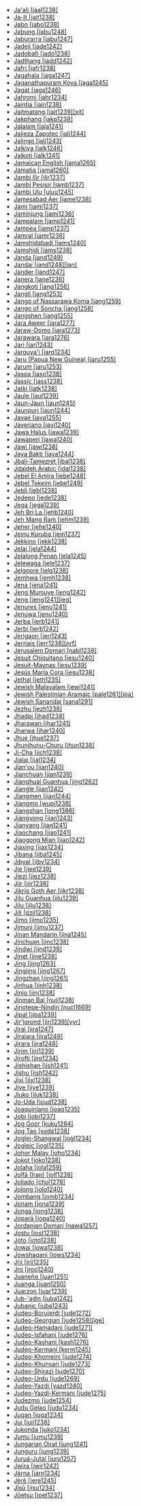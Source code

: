 - [Ja'ali [jaal1238]](tree/afro1255/semi1276/west2786/cent2236/arab1394/arab1395/egyp1251/egyp1254/suda1235/suda1236/jaal1238/md.ini)
- [Ja-It [jait1238]](tree/aust1307/mala1545/moke1241/moke1242/jait1238/md.ini)
- [Jabo [jabo1238]](tree/krua1234/grea1300/west2485/greb1258/greb1257/greb1256/sout2826/jabo1238/md.ini)
- [Jabung [jabu1248]](tree/aust1307/mala1545/lamp1241/lamp1242/jabu1248/md.ini)
- [Jaburarra [jabu1247]](tree/pama1250/sout3134/pilb1234/ngay1241/cent2248/ngar1293/ngar1287/jabu1247/md.ini)
- [Jadeji [jade1242]](tree/indo1319/clas1257/indo1320/indo1321/indo1324/sind1278/sind1279/kach1277/jade1242/md.ini)
- [Jadobafi [jado1238]](tree/indo1319/clas1257/indo1320/indo1321/indo1322/subc1234/west2812/braj1242/jado1238/md.ini)
- [Jadthang [jadd1242]](tree/sino1245/bodi1256/bodi1257/oldm1245/tibe1276/late1253/laha1255/spit1239/jadd1243/jadd1242/md.ini)
- [Jafri [jafr1238]](tree/indo1319/clas1257/indo1320/indo1321/indo1324/sind1278/lahn1241/sira1271/sera1259/jafr1238/md.ini)
- [Jagahala [jaga1247]](tree/nucl1709/mada1298/croi1234/mabu1247/gumm1240/amel1241/jaga1247/md.ini)
- [Jaganathapuram Koya [jaga1245]](tree/drav1251/sout3133/sout3139/gond1265/sout3234/hill1257/koya1251/jaga1245/md.ini)
- [Jagat [jaga1246]](tree/sino1245/bodi1256/kaik1248/ghal1247/ghal1246/nort2709/jaga1246/md.ini)
- [Jahromi [jahr1234]](tree/indo1319/clas1257/indo1320/iran1269/sout3157/midd1352/mode1259/fars1254/fars1255/west2369/sout3360/fars1256/jahr1234/md.ini)
- [Jaintia [jain1238]](tree/aust1305/khas1273/khas1268/khas1274/khas1275/pnar1238/jain1238/md.ini)
- [Jaitmatang [jait1239][xjt]](tree/pama1250/sout3135/news1235/yuin1243/yuin1242/sout2770/jait1239/md.ini)
- [Jakphang [jakp1238]](tree/sino1245/brah1260/kony1246/kony1247/kony1248/jakp1238/md.ini)
- [Jalalam [jala1241]](tree/afro1255/chad1250/west2785/west2714/west2799/west2715/bole1261/kare1348/jala1241/md.ini)
- [Jalieza Zapotec [jali1244]](tree/otom1299/east2557/popo1292/zapo1436/zapo1437/nucl1765/core1259/cent2146/west2947/sanj1284/jali1244/md.ini)
- [Jalingo [jali1243]](tree/atla1278/volt1241/nort3149/came1255/samb1322/mumu1249/mumu1250/nucl1240/jali1243/md.ini)
- [Jalkiya [jalk1246]](tree/afro1255/chad1250/east2632/east2633/bara1406/bare1279/cent2362/jalk1246/md.ini)
- [Jalkoti [jalk1241]](tree/indo1319/clas1257/indo1320/indo1321/indo1324/shin1270/kohi1247/kohi1248/jalk1241/md.ini)
- [Jamaican English [jama1265]](tree/indo1319/clas1257/germ1287/nort3152/west2793/nort3175/angl1264/angl1265/late1254/merc1242/macr1271/stan1293/jama1265/md.ini)
- [Jamatia [jama1260]](tree/sino1245/brah1260/bodo1279/boro1284/dima1253/tipp1238/kokb1239/jama1260/md.ini)
- [Jambi Ilir [ilir1237]](tree/aust1307/mala1545/mala1536/nort3170/mala1538/nucl1806/nort3388/jamb1236/ilir1237/md.ini)
- [Jambi Pesisir [jamb1237]](tree/aust1307/mala1545/mala1536/nort3170/mala1538/nucl1806/sing1270/mala1479/jamb1237/md.ini)
- [Jambi Ulu [uluu1245]](tree/aust1307/mala1545/mala1536/nort3170/mala1538/nucl1806/nort3388/jamb1236/uluu1245/md.ini)
- [Jamesabad Aer [jame1238]](tree/indo1319/clas1257/indo1320/indo1321/indo1322/subc1234/guja1255/guja1256/west2830/aerr1238/jame1238/md.ini)
- [Jami [jami1237]](tree/indo1319/clas1257/indo1320/iran1269/sout3157/midd1352/mode1259/fars1254/fars1255/west2369/sout3360/bush1252/jami1237/md.ini)
- [Jaminjung [jami1236]](tree/mirn1241/djam1254/djam1255/jami1236/md.ini)
- [Jampalam [jamp1241]](tree/afro1255/chad1250/bium1280/nort3156/marg1267/mand1472/wand1280/wand1281/wand1278/jamp1241/md.ini)
- [Jampea [jamp1237]](tree/aust1307/mala1545/basa1291/grea1283/sama1302/sulu1242/born1254/indo1317/jamp1237/md.ini)
- [Jamral [jamr1238]](tree/indo1319/clas1257/indo1320/indo1321/indo1322/subc1234/bhil1254/malv1243/jamr1238/md.ini)
- [Jamshidabadi [jams1240]](tree/indo1319/clas1257/indo1320/iran1269/cent2317/cent2318/nort3177/casp1236/gila1242/rudb1238/jams1240/md.ini)
- [Jamshidi [jams1238]](tree/indo1319/clas1257/indo1320/iran1269/sout3157/midd1352/mode1259/fars1254/fars1255/east2745/aima1241/jams1238/md.ini)
- [Janda [jand1249]](tree/atla1278/volt1241/benu1247/benu1248/west2801/ninz1247/numa1252/jand1249/md.ini)
- [Jandai [jand1248][jan]](tree/pama1250/east2770/yaga1256/jand1248/md.ini)
- [Jander [jand1247]](tree/atla1278/nort3146/wolo1248/wolo1247/nucl1347/cent2383/jand1247/md.ini)
- [Janera [jane1236]](tree/tuca1253/east2698/west2789/sout3006/bara1380/jane1236/md.ini)
- [Jangkoti [jang1256]](tree/sino1245/hima1249/maha1306/kham1285/kham1286/shes1236/jang1256/md.ini)
- [Jangli [jang1253]](tree/indo1319/clas1257/indo1320/indo1321/indo1324/sind1278/lahn1241/sira1271/sera1259/jang1253/md.ini)
- [Jango of Nassarawa Koma [jang1259]](tree/atla1278/volt1241/nort3149/came1255/samb1322/samb1323/nort3259/vere1249/vere1250/momj1237/jang1259/md.ini)
- [Jango of Soncha [jang1258]](tree/atla1278/volt1241/nort3149/came1255/samb1322/samb1323/nort3259/vere1249/vere1250/momj1237/jang1258/md.ini)
- [Jangshen [jang1255]](tree/sino1245/kuki1245/kuki1246/peri1260/nort3179/thad1239/thad1238/jang1255/md.ini)
- [Jara Aweer [jara1277]](tree/afro1255/cush1243/east2699/lowl1267/sout3055/main1283/omot1245/east2653/karr1237/awee1242/nucl1772/sout3265/cent2334/jara1277/md.ini)
- [Jaraw-Domo [jara1273]](tree/afro1255/chad1250/masa1323/nort3157/marb1244/muse1242/jara1273/md.ini)
- [Jarawara [jara1276]](tree/araw1282/madi1262/jama1261/jara1276/md.ini)
- [Jari [jari1243]](tree/yare1250/dori1247/anem1248/jari1243/md.ini)
- [Jarquya'i [jarq1234]](tree/indo1319/clas1257/indo1320/iran1269/cent2317/cent2318/nort3177/cent2264/nucl1790/gazi1243/jarq1234/md.ini)
- [Jaru (Papua New Guinea) [jaru1255]](tree/yele1255/jaru1255/md.ini)
- [Jarum [jaru1253]](tree/aust1305/asli1243/cent1987/nort2682/mani1290/mani1291/kens1248/jaru1253/md.ini)
- [Jasoa [jaso1238]](tree/atla1278/volt1241/benu1247/bant1294/sout3152/narr1281/bant1295/maka1327/maka1323/mpoi1234/mpie1239/mpie1238/jaso1238/md.ini)
- [Jassic [jass1238]](tree/indo1319/clas1257/indo1320/iran1269/cent2317/sogd1247/osse1245/osse1243/digo1242/jass1238/md.ini)
- [Jatki [jatk1238]](tree/indo1319/clas1257/indo1320/indo1321/indo1324/sind1278/lahn1241/sira1271/sera1259/jatk1238/md.ini)
- [Jaule [jaul1239]](tree/atla1278/volt1241/nort3149/came1255/bikw1235/sout3355/jenn1241/doso1240/dzaa1238/jaul1239/md.ini)
- [Jaun-Jaun [jaun1245]](tree/aust1307/mala1545/grea1284/cent2246/bisa1268/sout3175/suri1274/suri1273/jaun1245/md.ini)
- [Jaunpuri [jaun1244]](tree/indo1319/clas1257/indo1320/indo1321/indo1310/cent1977/garh1243/jaun1244/md.ini)
- [Javaé [java1255]](tree/nucl1710/kara1500/java1255/md.ini)
- [Javeriano [javi1240]](tree/araw1281/sout3131/boli1260/moxo1235/moxo1234/trin1274/javi1240/md.ini)
- [Jawa Halus [jawa1239]](tree/aust1307/mala1545/java1253/mode1251/java1254/jawa1239/md.ini)
- [Jawaperi [jawa1240]](tree/cari1283/yawa1262/waim1253/jawa1240/md.ini)
- [Jawi [jawi1238]](tree/nyul1248/west2872/bard1254/bard1255/jawi1238/md.ini)
- [Jaya Bakti [jaya1244]](tree/aust1307/mala1545/basa1291/grea1283/sama1302/sulu1242/born1254/indo1317/jaya1244/md.ini)
- [Jbali-Tamezret [jbal1238]](tree/afro1255/berb1260/nafu1238/jbal1238/md.ini)
- [Jdaideh Arabic [jdai1238]](tree/afro1255/semi1276/west2786/cent2236/arab1394/arab1395/leva1239/nort3139/jdai1238/md.ini)
- [Jebel El Amira [jebe1248]](tree/lafo1243/jebe1248/md.ini)
- [Jebel Tekeim [jebe1249]](tree/lafo1243/jebe1249/md.ini)
- [Jebli [jebl1238]](tree/afro1255/semi1276/west2786/cent2236/arab1394/arab1395/nort3191/moro1295/moro1292/jebl1238/md.ini)
- [Jedepo [jede1238]](tree/krua1234/grea1300/west2485/greb1258/greb1257/greb1256/nort3193/nort2810/jede1238/md.ini)
- [Jega [jega1239]](tree/atla1278/volt1241/nort3149/came1255/samb1322/mumu1249/mumu1250/pang1286/jega1239/md.ini)
- [Jeh Bri La [jehb1240]](tree/aust1305/bahn1264/nort3150/jehh1244/jehh1246/jehh1245/jehb1240/md.ini)
- [Jeh Mang Ram [jehm1239]](tree/aust1305/bahn1264/nort3150/jehh1244/jehh1246/jehh1245/jehm1239/md.ini)
- [Jeher [jehe1240]](tree/aust1305/asli1243/cent1987/nort2682/mani1290/mani1291/kens1248/jehe1240/md.ini)
- [Jeinu Kuruba [jein1237]](tree/drav1251/sout3133/sout3138/tami1291/bada1263/kann1259/jenn1240/jein1237/md.ini)
- [Jekkino [jekk1238]](tree/afro1255/chad1250/east2632/east2633/east2709/dang1275/dang1276/bidi1241/jekk1238/md.ini)
- [Jelai [jela1244]](tree/aust1305/asli1243/cent1987/seno1278/sema1266/jela1244/md.ini)
- [Jelalong Penan [jela1245]](tree/aust1307/mala1545/nort3253/nort3171/keny1280/lowl1270/west2875/pena1271/west2562/west2563/jela1245/md.ini)
- [Jelewaga [jele1237]](tree/aust1307/mala1545/cent2237/east2712/ocea1241/west2818/papu1253/peri1258/nimo1245/sude1239/jele1237/md.ini)
- [Jelgoore [jelg1238]](tree/atla1278/nort3146/peul1234/fula1264/west2454/jelg1238/md.ini)
- [Jemhwa [jemh1238]](tree/gumu1250/gumu1244/jemh1238/md.ini)
- [Jena [jena1241]](tree/atla1278/volt1241/benu1247/bant1294/sout3152/narr1281/east2731/shon1250/core1255/plat1259/cent2310/shon1251/kara1480/jena1241/md.ini)
- [Jeng Mumuye [jeng1242]](tree/atla1278/volt1241/nort3149/came1255/samb1322/mumu1249/mumu1250/nucl1240/jeng1242/md.ini)
- [Jeng [jeng1241][jeg]](tree/aust1305/bahn1264/west2399/nucl1299/oyyy1238/jeng1241/md.ini)
- [Jenures [jenu1241]](tree/aust1307/mala1545/cent2237/east2712/sout2850/sout3229/cend1238/biak1249/biak1250/biak1248/jenu1241/md.ini)
- [Jenuwa [jenu1240]](tree/atla1278/volt1241/benu1247/juku1257/kute1248/jenu1240/md.ini)
- [Jerba [jerb1241]](tree/afro1255/berb1260/nafu1238/jerb1241/md.ini)
- [Jerbi [jerb1242]](tree/afro1255/berb1260/nafu1238/jerb1242/md.ini)
- [Jerigaon [jeri1243]](tree/sino1245/khob1235/meyi1234/sher1256/sart1249/jeri1243/md.ini)
- [Jerriais [jerr1238][nrf]](tree/indo1319/clas1257/ital1284/lati1262/lati1263/impe1234/roma1334/ital1285/west2813/shif1234/nort3208/gall1280/oila1234/cent2283/macr1273/glob1239/stan1290/jerr1238/md.ini)
- [Jerusalem Domari [nabl1238]](tree/indo1319/clas1257/indo1320/indo1321/indo1322/doma1258/sout3344/nabl1238/md.ini)
- [Jesuit Chiquitano [jesu1240]](tree/chiq1253/chiq1248/jesu1240/md.ini)
- [Jesuit-Maynas [jesu1239]](tree/cahu1265/chay1248/jesu1239/md.ini)
- [Jesús María Cora [jesu1238]](tree/utoa1244/sout3136/cora1261/cora1259/cora1260/elna1235/jesu1238/md.ini)
- [Jethal [jeth1235]](tree/sino1245/hima1249/maha1306/newa1245/newa1247/east2773/dola1240/jeth1235/md.ini)
- [Jewish Malayalam [jewi1241]](tree/drav1251/sout3133/sout3138/tami1291/tami1292/tami1293/tami1294/tami1297/tami1298/mala1541/mala1464/jewi1241/md.ini)
- [Jewish Palestinian Aramaic [pale1261][jpa]](tree/afro1255/semi1276/west2786/cent2236/nort3165/aram1259/impe1236/midd1367/west2815/late1255/pale1261/md.ini)
- [Jewish Sanandaj [sana1291]](tree/afro1255/semi1276/west2786/cent2236/nort3165/aram1259/impe1236/midd1367/east2680/cent2217/nort3241/tran1290/hula1244/sana1291/md.ini)
- [Jezhu [jezh1238]](tree/atla1278/volt1241/benu1247/ebir1244/nupe1252/gbag1256/gbar1246/jezh1238/md.ini)
- [Jhadpi [jhad1238]](tree/indo1319/clas1257/indo1320/indo1321/indo1325/mara1416/mara1422/oldm1248/mode1268/varh1239/jhad1238/md.ini)
- [Jharawan [jhar1241]](tree/drav1251/nort2698/brah1256/jhar1241/md.ini)
- [Jharwa [jhar1240]](tree/indo1319/clas1257/indo1320/indo1321/indo1323/oriy1254/gaud1237/kamt1240/assa1262/assa1263/jhar1240/md.ini)
- [Jhue [jhue1237]](tree/aust1307/mala1545/mala1536/nort3170/cham1327/cham1330/high1280/rade1241/jara1266/jhue1237/md.ini)
- [Jhunjhunu-Churu [jhun1238]](tree/indo1319/clas1257/indo1320/indo1321/indo1322/subc1234/guja1255/raja1256/shek1243/jhun1238/md.ini)
- [Ji-Cha [jich1238]](tree/sino1245/sini1245/clas1255/midd1354/ganc1239/jich1238/md.ini)
- [Jialai [jial1234]](tree/taik1256/kamt1241/daic1238/beic1239/ling1270/ling1262/jial1234/md.ini)
- [Jian'ou [jian1240]](tree/sino1245/sini1245/minn1248/inla1267/minb1244/minb1236/jian1240/md.ini)
- [Jianchuan [jian1239]](tree/sino1245/macr1275/baic1239/sout3254/cent2004/jian1239/md.ini)
- [Jianghuai Guanhua [jing1262]](tree/sino1245/sini1245/clas1255/midd1354/nort3155/mand1471/mand1415/jing1262/md.ini)
- [Jiangle [jian1242]](tree/sino1245/sini1245/minn1248/inla1267/minb1244/shao1234/jian1242/md.ini)
- [Jiangmen [jian1244]](tree/sino1245/sini1245/clas1255/midd1354/yuep1234/yuec1235/siyi1236/jian1244/md.ini)
- [Jiangmo [wupi1238]](tree/sino1245/burm1265/lolo1265/lolo1267/nuso1234/zauz1238/wupi1238/md.ini)
- [Jiangshan [long1386]](tree/sino1245/sini1245/clas1255/midd1354/wuhu1234/wuch1236/chuq1241/long1386/md.ini)
- [Jiangyong [jian1243]](tree/sino1245/sini1245/clas1255/midd1354/xian1251/yong1285/jian1243/md.ini)
- [Jianyang [jian1241]](tree/sino1245/sini1245/minn1248/inla1267/minb1244/minb1236/jian1241/md.ini)
- [Jiaochang [jiao1241]](tree/sino1245/burm1265/naqi1236/qian1263/qian1264/upst1234/nort2722/jiao1241/md.ini)
- [Jiaogong Mian [jiao1242]](tree/hmon1336/mien1242/biao1254/jiao1242/md.ini)
- [Jiaxing [jiax1234]](tree/sino1245/sini1245/clas1255/midd1354/wuhu1234/wuch1236/taih1244/suhu1238/jiax1234/md.ini)
- [Jibana [jiba1245]](tree/atla1278/volt1241/benu1247/bant1294/sout3152/narr1281/east2731/nort3203/nort3209/coas1317/miji1240/miji1238/nort3232/giry1241/jiba1245/md.ini)
- [Jibyal [jiby1234]](tree/afro1255/chad1250/west2785/west2714/west2799/west2717/kofy1243/kofy1244/kofy1242/jiby1234/md.ini)
- [Jie [jiee1239]](tree/nilo1247/east2418/teso1247/teso1248/turk1307/kara1483/jiee1239/md.ini)
- [Jiezi [jiez1238]](tree/turk1311/comm1245/oghu1243/sala1264/jiez1238/md.ini)
- [Jiir [jiir1238]](tree/atla1278/volt1241/benu1247/kain1275/cent2242/duka1247/duka1250/main1281/kagf1238/jiir1238/md.ini)
- [Jikrio Goth Aer [jikr1238]](tree/indo1319/clas1257/indo1320/indo1321/indo1322/subc1234/guja1255/guja1256/west2830/aerr1238/jikr1238/md.ini)
- [Jilu Guanhua [jilu1239]](tree/sino1245/sini1245/clas1255/midd1354/nort3155/mand1471/mand1415/jilu1239/md.ini)
- [Jilu [jilu1238]](tree/afro1255/semi1276/west2786/cent2236/nort3165/aram1259/impe1236/midd1367/east2680/cent2217/nort3241/assy1241/nort3096/jilu1238/md.ini)
- [Jilí [dzil1238]](tree/sino1245/brah1260/jing1259/jing1260/kach1280/dzil1238/md.ini)
- [Jimo [jimo1235]](tree/afro1255/chad1250/bium1280/sout3145/bium1271/gude1247/gude1248/jimi1254/jimo1235/md.ini)
- [Jimuni [jimu1237]](tree/koia1260/bara1376/esee1247/jimu1237/md.ini)
- [Jinan Mandarin [jina1245]](tree/sino1245/sini1245/clas1255/midd1354/nort3155/mand1471/mand1415/jilu1239/jina1245/md.ini)
- [Jinchuan [jinc1238]](tree/sino1245/burm1265/naqi1236/qian1263/rgya1241/core1262/situ1238/jinc1238/md.ini)
- [Jindwi [jind1239]](tree/atla1278/volt1241/benu1247/bant1294/sout3152/narr1281/east2731/shon1250/core1255/plat1259/many1258/jind1239/md.ini)
- [Jinet [jine1238]](tree/afro1255/semi1276/west2786/cent2236/nort3165/aram1259/impe1236/midd1367/east2680/cent2217/boht1239/hert1241/jine1238/md.ini)
- [Jing [jing1263]](tree/tung1282/manc1250/manc1251/manc1252/jing1263/md.ini)
- [Jingjing [jing1267]](tree/afro1255/chad1250/bium1280/sout3145/bium1274/mina1276/jing1267/md.ini)
- [Jingzhan [jing1261]](tree/sino1245/sini1245/clas1255/midd1354/wuhu1234/huiz1242/jing1261/md.ini)
- [Jinhua [jinh1238]](tree/sino1245/sini1245/clas1255/midd1354/wuhu1234/wuch1236/jinh1238/md.ini)
- [Jinjo [jinj1238]](tree/yele1255/jinj1238/md.ini)
- [Jinman Bai [nuji1238]](tree/sino1245/macr1275/baic1239/nort2724/nuji1238/md.ini)
- [Jinotepe-Nindirí [nucl1669]](tree/otom1299/west2783/tlap1252/mang1426/moni1237/nucl1669/md.ini)
- [Jipal [jipa1239]](tree/afro1255/chad1250/west2785/west2714/west2799/west2717/kofy1243/kofy1244/kofy1242/jipa1239/md.ini)
- [Jir'jorond [jirj1239][yyr]](tree/pama1250/pama1251/sout3141/coas1313/yiry1245/jirj1239/md.ini)
- [Jirai [jira1247]](tree/afro1255/chad1250/bium1280/sout3145/bium1271/bata1314/jira1247/md.ini)
- [Jirajara [jira1249]](tree/jira1235/jira1249/md.ini)
- [Jirara [jira1248]](tree/beto1236/nucl1771/jira1248/md.ini)
- [Jirim [jiri1239]](tree/mong1349/mong1329/oira1260/khal1273/mong1331/peri1253/jiri1239/md.ini)
- [Jirofti [jiro1234]](tree/indo1319/clas1257/indo1320/iran1269/sout3157/midd1352/mode1259/bash1263/nort2644/garm1243/hali1246/jiro1234/md.ini)
- [Jishishan [jish1241]](tree/mong1349/mong1329/sout2705/shir1260/baoa1237/bona1250/jish1241/md.ini)
- [Jishu [jish1242]](tree/sino1245/sini1245/clas1255/midd1354/xian1251/chen1268/jish1242/md.ini)
- [Jixi [jixi1238]](tree/sino1245/sini1245/clas1255/midd1354/wuhu1234/huiz1242/jixi1238/md.ini)
- [Jiye [jiye1239]](tree/nilo1247/east2418/teso1247/teso1248/turk1307/topo1242/jiye1239/md.ini)
- [Jluko [jluk1238]](tree/krua1234/east2415/bete1265/west2489/godi1239/jluk1238/md.ini)
- [Jo-Uda [joud1238]](tree/mong1349/mong1329/oira1260/khal1273/mong1331/peri1253/joud1238/md.ini)
- [Joaquiniano [joaq1235]](tree/araw1281/sout3131/boli1260/baur1253/joaq1235/md.ini)
- [Jobi [jobi1237]](tree/aust1307/mala1545/cent2237/east2712/sout2850/sout3229/cend1238/yape1249/cent2277/cent2308/pomm1237/jobi1237/md.ini)
- [Jog Goor [kuku1284]](tree/east2386/gaam1241/kula1286/kuku1284/md.ini)
- [Jog Tao [soda1238]](tree/east2386/gaam1241/buwa1245/soda1238/md.ini)
- [Joglei-Shangwal [jogl1234]](tree/sino1245/brah1260/kony1246/kony1249/tang1379/tase1235/nort3332/jogl1235/jogl1234/md.ini)
- [Jogleic [jogl1235]](tree/sino1245/brah1260/kony1246/kony1249/tang1379/tase1235/nort3332/jogl1235/md.ini)
- [Johor Malay [joho1234]](tree/aust1307/mala1545/mala1536/nort3170/mala1538/nucl1806/sing1270/mala1479/joho1234/md.ini)
- [Jokot [joko1238]](tree/nilo1247/west2493/lwoo1234/sout2831/adho1241/alur1250/joko1238/md.ini)
- [Jolaha [jola1259]](tree/indo1319/clas1257/indo1320/indo1321/biha1245/mait1254/mait1250/jola1259/md.ini)
- [Jolfâ (Iran) [jolf1238]](tree/indo1319/clas1257/arme1241/east2768/nucl1235/kara1458/jolf1238/md.ini)
- [Jollado [chol1278]](tree/kore1284/kore1280/chol1288/chol1278/md.ini)
- [Jolong [jolo1240]](tree/aust1305/bahn1264/west2399/tamp1256/bahn1262/jolo1240/md.ini)
- [Jombang [jomb1234]](tree/aust1307/mala1545/java1253/mode1251/java1254/east2487/jomb1234/md.ini)
- [Jonam [jona1239]](tree/nilo1247/west2493/lwoo1234/sout2831/adho1241/alur1250/jona1239/md.ini)
- [Jonga [jong1238]](tree/atla1278/volt1241/benu1247/bant1294/sout3152/narr1281/east2731/sout3180/ngun1275/tswa1254/tson1249/jong1238/md.ini)
- [Jopará [jopa1240]](tree/tupi1275/mawe1252/awet1245/tupi1276/sout3271/tupi1277/tupi1282/para1319/para1311/jopa1240/md.ini)
- [Jordanian Domari [nawa1257]](tree/indo1319/clas1257/indo1320/indo1321/indo1322/doma1258/sout3344/nawa1257/md.ini)
- [Jostu [jost1238]](tree/mong1349/mong1329/oira1260/khal1273/mong1331/peri1253/jost1238/md.ini)
- [Joto [joto1238]](tree/atla1278/volt1241/nort3149/came1255/uban1244/band1341/nucl1797/cent2021/cent2022/band1344/joto1238/md.ini)
- [Jowai [jowa1238]](tree/aust1305/khas1273/khas1268/khas1274/khas1275/pnar1238/jain1238/jowa1238/md.ini)
- [Jowshaqani [jows1234]](tree/indo1319/clas1257/indo1320/iran1269/cent2317/cent2318/nort3177/cent2264/nucl1790/kash1282/soii1239/jows1234/md.ini)
- [Jrii [jrii1235]](tree/aust1305/bahn1264/west2399/nucl1299/lave1249/nort3342/nort3343/jrii1235/md.ini)
- [Jro [jroo1240]](tree/aust1305/bahn1264/west2399/sout2690/mnon1258/chra1242/jroo1240/md.ini)
- [Juaneño [juan1251]](tree/utoa1244/nort2953/cali1246/cupa1239/luis1253/juan1251/md.ini)
- [Juanga [juan1250]](tree/aust1307/mala1545/cent2237/east2712/ocea1241/sout3173/newc1243/main1286/nort3325/extr1244/kumn1236/kumn1237/yuag1237/juan1250/md.ini)
- [Juarzon [juar1239]](tree/krua1234/grea1300/west2485/weeb1234/weea1234/guer1244/sapo1251/juar1239/md.ini)
- [Jub-'adin [juba1242]](tree/afro1255/semi1276/west2786/cent2236/nort3165/aram1259/impe1236/midd1367/west2815/west2763/juba1242/md.ini)
- [Jubanic [juba1243]](tree/indo1319/clas1257/indo1320/iran1269/cent2317/cent2318/nort3177/casp1236/gila1242/rudb1238/juba1243/md.ini)
- [Judeo-Borujerdi [jude1272]](tree/indo1319/clas1257/indo1320/iran1269/cent2317/cent2318/nort3177/cent2264/nucl1790/jude1268/jude1272/md.ini)
- [Judeo-Georgian [jude1258][jge]](tree/kart1248/geor1252/geor1253/nucl1302/nort3381/imer1250/jude1258/md.ini)
- [Judeo-Hamadani [jude1271]](tree/indo1319/clas1257/indo1320/iran1269/cent2317/cent2318/nort3177/cent2264/nucl1790/jude1268/jude1271/md.ini)
- [Judeo-Isfahani [jude1276]](tree/indo1319/clas1257/indo1320/iran1269/cent2317/cent2318/nort3177/cent2264/nucl1790/gazi1243/jude1276/md.ini)
- [Judeo-Kashani [kash1276]](tree/indo1319/clas1257/indo1320/iran1269/cent2317/cent2318/nort3177/cent2264/nucl1790/kash1282/soii1239/kash1276/md.ini)
- [Judeo-Kermani [kerm1245]](tree/indo1319/clas1257/indo1320/iran1269/cent2317/cent2318/nort3177/cent2264/nucl1790/yazd1241/zoro1242/jude1275/kerm1245/md.ini)
- [Judeo-Khomeini [jude1274]](tree/indo1319/clas1257/indo1320/iran1269/cent2317/cent2318/nort3177/cent2264/nucl1790/khun1255/jude1274/md.ini)
- [Judeo-Khunsari [jude1273]](tree/indo1319/clas1257/indo1320/iran1269/cent2317/cent2318/nort3177/cent2264/nucl1790/khun1255/jude1273/md.ini)
- [Judeo-Shirazi [jude1270]](tree/indo1319/clas1257/indo1320/iran1269/sout3157/midd1352/mode1259/sout2645/jude1270/md.ini)
- [Judeo-Urdu [jude1269]](tree/indo1319/clas1257/indo1320/indo1321/indo1322/subc1234/west2812/hind1270/urdu1245/jude1269/md.ini)
- [Judeo-Yazdi [yazd1240]](tree/indo1319/clas1257/indo1320/iran1269/cent2317/cent2318/nort3177/cent2264/nucl1790/yazd1241/zoro1242/jude1275/yazd1240/md.ini)
- [Judeo-Yazdi-Kermani [jude1275]](tree/indo1319/clas1257/indo1320/iran1269/cent2317/cent2318/nort3177/cent2264/nucl1790/yazd1241/zoro1242/jude1275/md.ini)
- [Judezmo [jude1254]](tree/indo1319/clas1257/ital1284/lati1262/lati1263/impe1234/roma1334/ital1285/west2813/shif1234/sout3183/west2838/cast1243/sout3200/ladi1251/jude1254/md.ini)
- [Judu Gelao [judu1234]](tree/taik1256/kada1291/sout3143/west2798/gela1265/sout2749/whit1267/judu1234/md.ini)
- [Jugan [juga1234]](tree/ural1272/khan1279/east2774/surg1248/juga1234/md.ini)
- [Jui [juii1238]](tree/atla1278/volt1241/benu1247/bant1294/sout3152/wide1239/narr1282/mbam1249/nkam1238/mfum1239/cent2313/mfum1238/juii1238/md.ini)
- [Jukonda [juko1234]](tree/ural1272/mans1269/nort3271/cent2322/east2879/juko1234/md.ini)
- [Jumu [jumu1239]](tree/atla1278/volt1241/benu1247/defo1239/yoru1244/edek1238/edea1234/east2738/sout3186/nucl1747/lucu1239/yoru1245/jumu1239/md.ini)
- [Jungarian Oirat [jung1241]](tree/mong1349/mong1329/oira1260/khal1273/mong1331/kalm1243/jung1241/md.ini)
- [Junguru [jung1239]](tree/atla1278/volt1241/nort3149/came1255/uban1244/band1341/nucl1797/cent2021/cent2022/band1345/jung1239/md.ini)
- [Juruá-Jutaí [juru1257]](tree/araw1282/madi1262/madi1263/culi1244/juru1257/md.ini)
- [Jwira [jwir1242]](tree/atla1278/volt1241/kwav1236/nyoa1234/poto1254/tano1248/cent2262/biaa1238/sout2779/jwir1243/jwir1241/jwir1242/md.ini)
- [Järna [jarn1234]](tree/indo1319/clas1257/germ1287/nort3152/nort3160/nort3266/east2780/dale1238/vast1234/nedr1234/jarn1234/md.ini)
- [Jèrè [jere1245]](tree/mand1469/west2780/samo1308/duun1243/bobo1253/nort2819/jere1245/md.ini)
- [Jīsū [jisu1234]](tree/sino1245/burm1265/naqi1236/qian1263/pumi1242/nort2723/jisu1234/md.ini)
- [Jōetsu [joet1237]](tree/japo1237/japa1256/japa1258/nucl1643/east2526/toka1245/echi1237/joet1237/md.ini)
